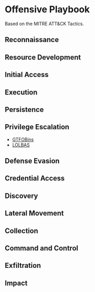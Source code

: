 # Offensive Playbook

Based on the MITRE ATT&CK Tactics.

## Reconnaissance
## Resource Development
## Initial Access
## Execution
## Persistence

## Privilege Escalation

- [GTFOBins](https://gtfobins.github.io)
- [LOLBAS](https://lolbas-project.github.io)

## Defense Evasion
## Credential Access
## Discovery
## Lateral Movement
## Collection
## Command and Control
## Exfiltration
## Impact